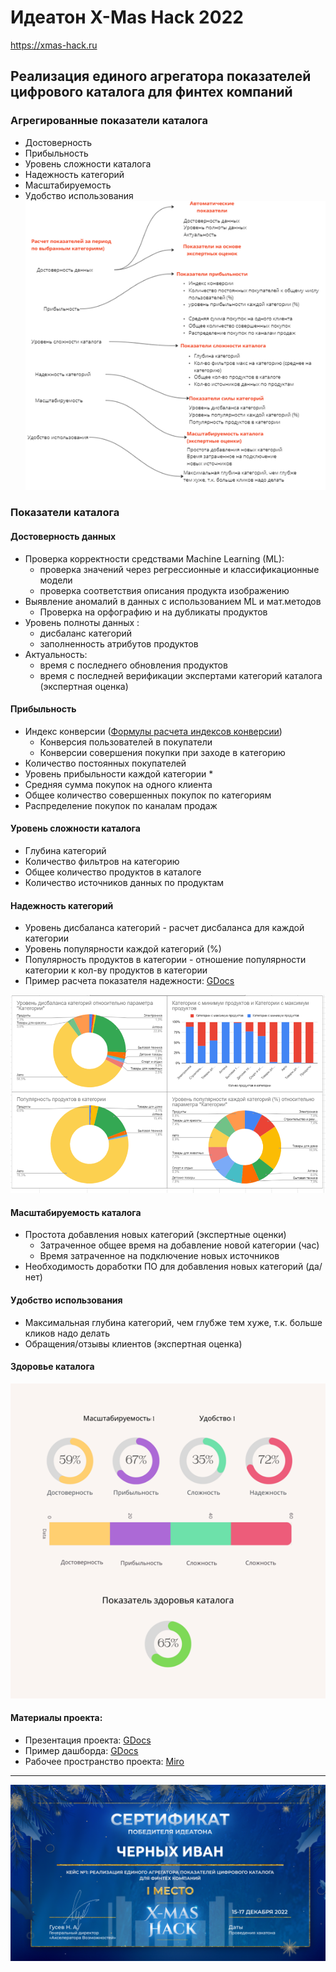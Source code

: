 # Идеатон X-Mas Hack 2022
https://xmas-hack.ru

## Реализация единого агрегатора показателей цифрового каталога для финтех компаний
 
### Агрегированные показатели каталога
- Достоверность
- Прибыльность
- Уровень сложности каталога
- Надежность категорий
- Масштабируемость
- Удобство использования
![](media/image1.png)

### Показатели каталога
#### Достоверность данных

- Проверка корректности средствами Machine Learning (ML):
    - проверка значений через регрессионные и классификационные модели
    - проверка соответствия описания продукта изображению
- Выявление аномалий в данных с использованием ML и мат.методов
    - Проверка на орфографию и на дубликаты продуктов
- Уровень полноты данных :
    - дисбаланс категорий
    - заполненность атрибутов продуктов
- Актуальность:
    - время с последнего обновления продуктов 
    - время с последней верификации экспертами категорий каталога (экспертная оценка)

#### Прибыльность

- Индекс конверсии ([Формулы расчета индексов конверсии](https://miro.com/app/board/uXjVP5fL4as=/)) 
   - Конверсия пользователей в покупатели
   - Конверсии совершения покупки при заходе в категорию 
- Количество постоянных покупателей
- Уровень прибыльности каждой категории *
- Средняя сумма покупок на одного клиента
- Общее количество совершенных покупок по категориям
- Распределение покупок по каналам продаж

#### Уровень сложности каталога
- Глубина категорий
- Количество фильтров на категорию
- Общее количество продуктов в каталоге
- Количество источников данных по продуктам
  
#### Надежность категорий
- Уровень дисбаланса категорий - расчет дисбаланса для каждой категории
- Уровень популярности каждой категорий (%)
- Популярность продуктов в категории - отношение популярности категории к кол-ву продуктов в категории
- Пример расчета показателя надежности: [GDocs](https://docs.google.com/spreadsheets/d/1Pw9Y7kyLDNNiFPy-4QR16IG3eYHnIljKwIokm4qwnn4/edit#gid=0)

![](media/image2.png)

#### Масштабируемость каталога
- Простота добавления новых категорий (экспертные оценки)
   - Затраченное общее время на добавление новой категории (час)
   - Время затраченное на подключение новых источников
- Необходимость доработки ПО для добавления новых категорий (да/нет)

#### Удобство использования
- Максимальная глубина категорий, чем глубже тем хуже, т.к. больше кликов надо делать
- Обращения/отзывы клиентов (экспертная оценка)


#### Здоровье каталога
![](media/image3.png)

#### Материалы проекта:
- Презентация проекта: [GDocs](https://docs.google.com/spreadsheets/d/1Pw9Y7kyLDNNiFPy-4QR16IG3eYHnIljKwIokm4qwnn4/edit#gid=0)
- Пример дашборда: [GDocs](https://docs.google.com/spreadsheets/d/1Pw9Y7kyLDNNiFPy-4QR16IG3eYHnIljKwIokm4qwnn4/edit#gid=0)
- Рабочее пространство проекта: [Miro](https://miro.com/app/board/uXjVP5fL4as=/)


***
![certificate](media/certificate.png)
